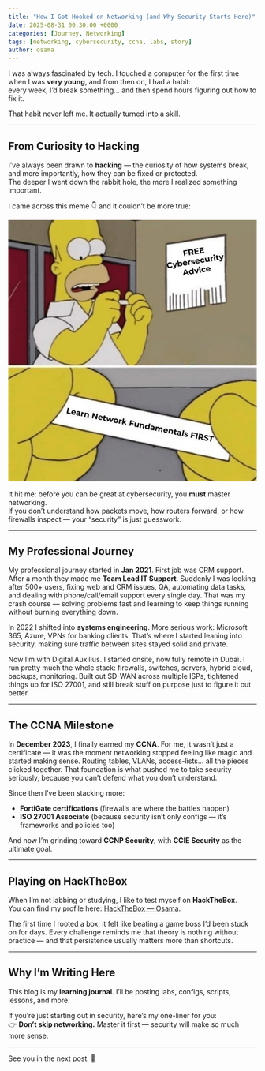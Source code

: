 ```yaml
---
title: "How I Got Hooked on Networking (and Why Security Starts Here)"
date: 2025-08-31 00:30:00 +0000
categories: [Journey, Networking]
tags: [networking, cybersecurity, ccna, labs, story]
author: osama
---
```


I was always fascinated by tech. I touched a computer for the first time when I was **very young**, and from then on, I had a habit:  
every week, I’d break something… and then spend hours figuring out how to fix it.  

That habit never left me. It actually turned into a skill.  

---

## From Curiosity to Hacking  

I’ve always been drawn to **hacking** — the curiosity of how systems break, and more importantly, how they can be fixed or protected.  
The deeper I went down the rabbit hole, the more I realized something important.  

I came across this meme 👇 and it couldn’t be more true:  

![FREE Cybersecurity Advice](/assets/img/meme-network-fundamentals.jpeg)  

It hit me: before you can be great at cybersecurity, you **must** master networking.  
If you don’t understand how packets move, how routers forward, or how firewalls inspect — your “security” is just guesswork.  

---
## My Professional Journey

My professional journey started in **Jan 2021**. First job was CRM support. After a month they made me **Team Lead IT Support**. Suddenly I was looking after 500+ users, fixing web and CRM issues, QA, automating data tasks, and dealing with phone/call/email support every single day. That was my crash course — solving problems fast and learning to keep things running without burning everything down.

In 2022 I shifted into **systems engineering**. More serious work: Microsoft 365, Azure, VPNs for banking clients. That’s where I started leaning into security, making sure traffic between sites stayed solid and private.  

Now I’m with Digital Auxilius. I started onsite, now fully remote in Dubai. I run pretty much the whole stack: firewalls, switches, servers, hybrid cloud, backups, monitoring. Built out SD-WAN across multiple ISPs, tightened things up for ISO 27001, and still break stuff on purpose just to figure it out better.

---
## The CCNA Milestone  

In **December 2023**, I finally earned my **CCNA**. For me, it wasn’t just a certificate — it was the moment networking stopped feeling like magic and started making sense. Routing tables, VLANs, access-lists… all the pieces clicked together. That foundation is what pushed me to take security seriously, because you can’t defend what you don’t understand.  

Since then I’ve been stacking more:  
- **FortiGate certifications** (firewalls are where the battles happen)  
- **ISO 27001 Associate** (because security isn’t only configs — it’s frameworks and policies too)
  
And now I’m grinding toward **CCNP Security**, with **CCIE Security** as the ultimate goal.  

---

## Playing on HackTheBox  

When I’m not labbing or studying, I like to test myself on **HackTheBox**.  
You can find my profile here: [HackTheBox — Osama](https://app.hackthebox.com/profile/1774484).  

The first time I rooted a box, it felt like beating a game boss I’d been stuck on for days. Every challenge reminds me that theory is nothing without practice — and that persistence usually matters more than shortcuts.

---

## Why I’m Writing Here  

This blog is my **learning journal**. I’ll be posting labs, configs, scripts, lessons, and more.  

If you’re just starting out in security, here’s my one-liner for you:  
👉 **Don’t skip networking.** Master it first — security will make so much more sense.  

---

See you in the next post. 🚀  
